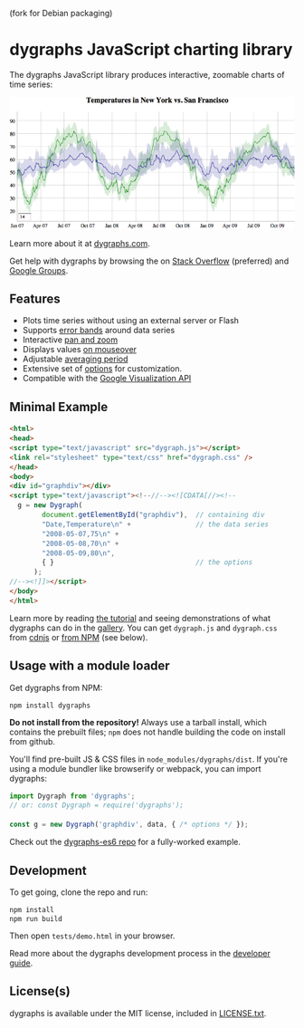 (fork for Debian packaging)
# dygraphs JavaScript charting library

The dygraphs JavaScript library produces interactive, zoomable charts of time series:

![sample graph](Screenshot.png)

Learn more about it at [dygraphs.com](http://www.dygraphs.com).

Get help with dygraphs by browsing the  on [Stack Overflow][] (preferred) and [Google Groups][].

## Features
* Plots time series without using an external server or Flash
* Supports [error bands][] around data series
* Interactive [pan and zoom][]
* Displays values [on mouseover][]
* Adjustable [averaging period][]
* Extensive set of [options][] for customization.
* Compatible with the [Google Visualization API][gviz]

## Minimal Example
```html
<html>
<head>
<script type="text/javascript" src="dygraph.js"></script>
<link rel="stylesheet" type="text/css" href="dygraph.css" />
</head>
<body>
<div id="graphdiv"></div>
<script type="text/javascript"><!--//--><![CDATA[//><!--
  g = new Dygraph(
        document.getElementById("graphdiv"),  // containing div
        "Date,Temperature\n" +                // the data series
        "2008-05-07,75\n" +
        "2008-05-08,70\n" +
        "2008-05-09,80\n",
        { }                                   // the options
      );
//--><!]]></script>
</body>
</html>
```

Learn more by reading [the tutorial][] and seeing demonstrations of what
dygraphs can do in the [gallery][]. You can get `dygraph.js` and `dygraph.css`
from [cdnjs][] or [from NPM][npm] (see below).

## Usage with a module loader

Get dygraphs from NPM:

    npm install dygraphs

**Do not install from the repository!** Always use a tarball install,
which contains the prebuilt files; `npm` does not handle building the
code on install from github.

You'll find pre-built JS & CSS files in `node_modules/dygraphs/dist`. If you're
using a module bundler like browserify or webpack, you can import dygraphs:

```js
import Dygraph from 'dygraphs';
// or: const Dygraph = require('dygraphs');

const g = new Dygraph('graphdiv', data, { /* options */ });
```

Check out the [dygraphs-es6 repo][] for a fully-worked example.

## Development

To get going, clone the repo and run:

    npm install
    npm run build

Then open `tests/demo.html` in your browser.

Read more about the dygraphs development process in the [developer guide](/DEVELOP.md).

## License(s)
dygraphs is available under the MIT license, included in [LICENSE.txt](./LICENSE.txt).

[cdnjs]: https://cdnjs.com/libraries/dygraph
[the tutorial]: http://www.dygraphs.com/tutorial.html
[gallery]: http://www.dygraphs.com/gallery
[error bands]: http://dygraphs.com/tests/legend-values.html
[pan and zoom]: http://dygraphs.com/tests/link-interaction.html
[on mouseover]: http://dygraphs.com/tests/legend-values.html
[averaging period]: http://dygraphs.com/tests/temperature-sf-ny.html
[options]: http://www.dygraphs.com/options.html
[Stack Overflow]: http://stackoverflow.com/questions/tagged/dygraphs?sort=votes&pageSize=50
[Google Groups]: http://groups.google.com/group/dygraphs-users
[gviz]: http://dygraphs.com/data.html#datatable
[npm]: https://www.npmjs.com/package/dygraphs
[dygraphs-es6 repo]: https://github.com/danvk/dygraphs-es6
